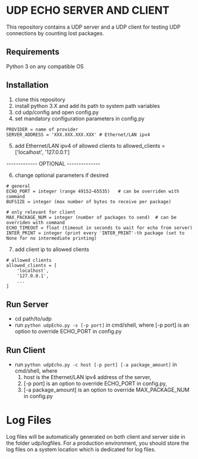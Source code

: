 # UDP ECHO SERVER AND CLIENT

This repository contains a UDP server and a UDP client for testing UDP connections by counting lost packages.

## Requirements

Python 3 on any compatible OS

## Installation

1. clone this repository 
2. install python 3.X and add its path to system path variables
3. cd udp/config and open config.py
4. set mandatory configuration parameters in config.py
```
PROVIDER = name of provider
SERVER_ADDRESS = 'XXX.XXX.XXX.XXX' # Ethernet/LAN ipv4
```
5. add Ethernet/LAN ipv4 of allowed clients to allowed_clients = ['localhost', '127.0.0.1']

------------- OPTIONAL --------------

6. change optional parameters if desired
```
# general
ECHO_PORT = integer (range 49152–65535)   # can be overriden with command   
BUFSIZE = integer (max number of bytes to receive per package)

# only relevant for client
MAX_PACKAGE_NUM = integer (number of packages to send)  # can be overriden with command 
ECHO_TIMEOUT = float (timeout in seconds to wait for echo from server)
INTER_PRINT = integer (print every 'INTER_PRINT'-th package (set to None for no intermediate printing)

```
7. add client ip to allowed clients
```
# allowed clients
allowed_clients = [
	'localhost',
	'127.0.0.1',
	...
]
```

## Run Server

* cd path/to/udp
* run `python udpEcho.py -s [-p port]` in cmd/shell, where [-p port] is an option to override ECHO_PORT in config.py


## Run Client

* run `python udpEcho.py -c host [-p port] [-a package_amount]` in cmd/shell, where
	1. host is the Ethernet/LAN ipv4 address of the server,
	2. [-p port] is an option to override ECHO_PORT in config.py,
	3. [-a package_amount] is an option to override MAX_PACKAGE_NUM in config.py


# Log Files

Log files will be automatically generated on both client and server side in the folder udp/logfiles. 
For a production environment, you should store the log files on a system location which is dedicated for log files.
